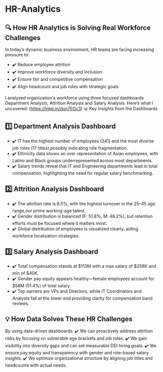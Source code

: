 # HR-Analytics
## 🔍 How HR Analytics is Solving Real Workforce Challenges 
In today’s dynamic business environment, HR teams are facing increasing pressure to:
- ✔️ Reduce employee attrition
- ✔️ Improve workforce diversity and inclusion
- ✔️ Ensure fair and competitive compensation
- ✔️ Align headcount and job roles with strategic goals

I analyzed organization's workforce using three focused dashboards Department Analysis, Attrition Analysis and Salary Analysis. Here’s what I uncovered: (https://lnkd.in/dun7EGc3)
📊 Key Insights from the Dashboards
## 1️⃣ Department Analysis Dashboard
 - ✔️ IT has the highest number of employees (241) and the most diverse job roles (17 titles),possibly indicating role fragmentation.
 - ✔️ Ethnicity data shows an over representation of Asian employees, with Latino and Black groups underrepresented across most departments.
 - ✔️ Salary trends reveal that IT and Engineering departments lead in total compensation, highlighting the need for regular salary benchmarking.
## 2️⃣ Attrition Analysis Dashboard
 - ✔️ The attrition rate is 8.5%, with the highest turnover in the 25–45 age range,our prime working-age talent.
 - ✔️ Gender distribution is balanced (F: 51.8%, M: 48.2%), but retention efforts must be focused where it matters most.
 - ✔️ Global distribution of employees is visualized clearly, aiding workforce localization strategies.
## 3️⃣ Salary Analysis Dashboard
 - ✔️ Total compensation stands at $113M with a max salary of $258K and min of $40K.
 - ✔️ Gender pay equity appears healthy—female employees account for $58M (51.4%) of total salary.
 - ✔️ Top earners are VPs and Directors, while IT Coordinators and Analysts fall at the lower end providing clarity for compensation band reviews.

## 💡 How Data Solves These HR Challenges
By using data-driven dashboards:
 ✔️ We can proactively address attrition risks by focusing on vulnerable age brackets and job roles.
 ✔️ We gain visibility into diversity gaps and can set measurable DEI hiring goals.
 ✔️ We ensure pay equity and transparency with gender and role-based salary insights.
 ✔️ We optimize organizational structure by aligning job titles and headcounts with actual needs.
